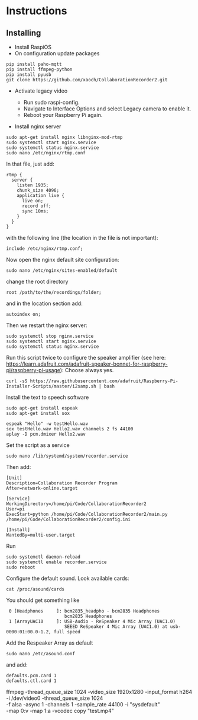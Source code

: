 # Instructions

## Installing

* Install RaspiOS
* On configuration update packages
```
pip install paho-mqtt
pip install ffmpeg-python 
pip install pyusb
git clone https://github.com/xaoch/CollaborationRecorder2.git  
```
* Activate legacy video
  * Run sudo raspi-config.
  * Navigate to Interface Options and select Legacy camera to enable it.
  * Reboot your Raspberry Pi again.

* Install nginx server
```
sudo apt-get install nginx libnginx-mod-rtmp
sudo systemctl start nginx.service
sudo systemctl status nginx.service 
sudo nano /etc/nginx/rtmp.conf
```
In that file, just add:
```
rtmp {
  server {
    listen 1935;
    chunk_size 4096;
    application live {
      live on;
      record off;
      sync 10ms;
    }
  }
}
```
with the following line (the location in the file is not important):
```
include /etc/nginx/rtmp.conf;
 ```
Now open the nginx default site configuration:
```
sudo nano /etc/nginx/sites-enabled/default
```
change the root directory
```
root /path/to/the/recordings/folder;
```
and in the location section add:
```
autoindex on;
```
Then we restart the nginx server:
```
sudo systemctl stop nginx.service
sudo systemctl start nginx.service
sudo systemctl status nginx.service
```

Run this script twice to configure the speaker amplifier (see here: https://learn.adafruit.com/adafruit-speaker-bonnet-for-raspberry-pi/raspberry-pi-usage):
Choose always yes.
```
curl -sS https://raw.githubusercontent.com/adafruit/Raspberry-Pi-Installer-Scripts/master/i2samp.sh | bash
```

Install the text to speech software
```
sudo apt-get install espeak
sudo apt-get install sox

espeak "Hello" -w testHello.wav
sox testHello.wav Hello2.wav channels 2 fs 44100
aplay -D pcm.dmixer Hello2.wav
```

Set the script as a service
```
sudo nano /lib/systemd/system/recorder.service
```

Then add:
```
[Unit]
Description=Collaboration Recorder Program
After=network-online.target

[Service]
WorkingDirectory=/home/pi/Code/CollaborationRecorder2
User=pi
ExecStart=python /home/pi/Code/CollaborationRecorder2/main.py /home/pi/Code/CollaborationRecorder2/config.ini

[Install]
WantedBy=multi-user.target
```
Run
```
sudo systemctl daemon-reload
sudo systemctl enable recorder.service
sudo reboot
```






Configure the default sound.  Look available cards:
```
cat /proc/asound/cards
```

You should get something like
```
 0 [Headphones     ]: bcm2835_headpho - bcm2835 Headphones
                      bcm2835 Headphones
 1 [ArrayUAC10     ]: USB-Audio - ReSpeaker 4 Mic Array (UAC1.0)
                      SEEED ReSpeaker 4 Mic Array (UAC1.0) at usb-0000:01:00.0-1.2, full speed
```
Add the Respeaker Array as default
```
sudo nano /etc/asound.conf
```
and add:
```
defaults.pcm.card 1
defaults.ctl.card 1
```

ffmpeg  -thread_queue_size 1024 -video_size 1920x1280 -input_format h264 -i /dev/video0 -thread_queue_size 1024\
        -f alsa -async 1 -channels 1 -sample_rate 44100 -i "sysdefault" \
        -map 0:v -map 1:a -vcodec copy "test.mp4" 

